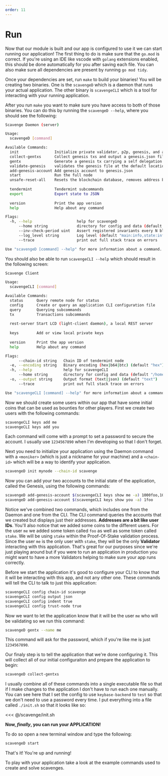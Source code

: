 ```yaml
---
order: 11
---
```


# Run

Now that our module is built and our app is configured to use it we can start running our application! The first thing to do is make sure that the `go.mod` is correct. If you're using an IDE like vscode with `golang` extensions enabled, this should be done automatically for you after saving each file. You can also make sure all dependencies are present by running `go mod tidy`.

Once your dependencies are set, run `make` to build your binaries! You will be creating two binaries. One is the `scavengeD` which is a daemon that runs your actual application. The other binary is `scavengeCLI` which is a tool for interacting with your running application.

After you run `make` you want to make sure you have access to both of those binaries. You can do this by running the `scavengeD --help`, where you should see the following:

```bash
Scavenge Daemon (server)

Usage:
  scavengeD [command]

Available Commands:
  init                Initialize private validator, p2p, genesis, and application configuration files
  collect-gentxs      Collect genesis txs and output a genesis.json file
  gentx               Generate a genesis tx carrying a self delegation
  validate-genesis    validates the genesis file at the default location or at the location passed as an arg
  add-genesis-account Add genesis account to genesis.json
  start               Run the full node
  unsafe-reset-all    Resets the blockchain database, removes address book files, and resets priv_validator.json to the genesis state
                      
  tendermint          Tendermint subcommands
  export              Export state to JSON
                      
  version             Print the app version
  help                Help about any command

Flags:
  -h, --help                    help for scavengeD
      --home string             directory for config and data (default "/home/billy/.scavengeD")
      --inv-check-period uint   Assert registered invariants every N blocks
      --log_level string        Log level (default "main:info,state:info,*:error")
      --trace                   print out full stack trace on errors

Use "scavengeD [command] --help" for more information about a command.
```

You should also be able to run `scavengeCLI --help` which should result in the following screen:
```bash
Scavenge Client

Usage:
  scavengeCLI [command]

Available Commands:
  status      Query remote node for status
  config      Create or query an application CLI configuration file
  query       Querying subcommands
  tx          Transactions subcommands
              
  rest-server Start LCD (light-client daemon), a local REST server
              
  keys        Add or view local private keys
              
  version     Print the app version
  help        Help about any command

Flags:
      --chain-id string   Chain ID of tendermint node
  -e, --encoding string   Binary encoding (hex|b64|btc) (default "hex")
  -h, --help              help for scavengeCLI
      --home string       directory for config and data (default "/home/billy/.scavengeCLI")
  -o, --output string     Output format (text|json) (default "text")
      --trace             print out full stack trace on errors

Use "scavengeCLI [command] --help" for more information about a command.
```

Now we should create some users within our app that have some initial coins that can be used as bounties for other players. First we create two users with the following commands:
```bash
scavengeCLI keys add me
scavengeCLI keys add you
```
Each command will come with a prompt to set a password to secure the account. I usually use `1234567890` when I'm developing so that I don't forget.

Next you need to initialize your application using the Daemon command with a `<moniker>` (which is just a nickname for your machine) and a `<chain-id>` which will be a way to identify your application.

```bash
scavengeD init mynode --chain-id scavenge
```
Now you can add your two accounts to the initial state of the application, called the Genesis, using the following commands:
```bash
scavengeD add-genesis-account $(scavengeCLI keys show me -a) 1000foo,100000000stake
scavengeD add-genesis-account $(scavengeCLI keys show you -a) 1foo
```
Notice we've combined two commands, which includes one from the Daemon and one from the CLI. The CLI command queries the accounts that we created but displays just their addresses. **Addresses are a bit like user IDs**. You'll also notice that we added some coins to the different users. For the user `me` we added some token called `foo` as well as some token called `stake`. We will be using `stake` within the Proof-Of-Stake validation process. Since the user `me` is the only user with `stake`, they will be the only **Validator** interacting with this application. That's great for our purposes since we're just playing around but if you were to run an application in production you might want to have a more Validators helping to make sure your app runs correctly.

Before we start the application it's good to configure your CLI to know that it will be interacting with this app, and not any other one. These commands will tell the CLI to talk to just this application:

```bash
scavengeCLI config chain-id scavenge
scavengeCLI config output json
scavengeCLI config indent true
scavengeCLI config trust-node true
```

Now we want to let the application know that it will be the user `me` who will be validating so we run this command:
```bash
scavengeD gentx --name me
```
This command will ask for the password, which if you're like me is just `1234567890`.

Our finaly step is to tell the application that we're done configuring it. This will collect all of our initial configuraiton and prepare the application to begin:
```bash
scavengeD collect-gentxs
```

I usually combine all of these commands into a single executable file so that if I make changes to the application I don't have to run each one manually. You can see here that I set the config to use `keybase-backend` to `test` so that we don't need to use a password every time. I put everything into a file called `./init.sh` so that it looks like so:

<<< @/scavenge/init.sh

**Now, _finally_, you can run your APPLICATION!** 

To do so open a new terminal window and type the following:
```bash
scavengeD start
```
That's it! You're up and running!

To play with your application take a look at the example commands used to create and solve scavenges.